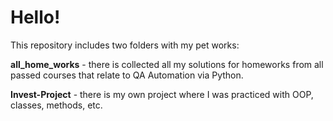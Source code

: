 # Hello!

This repository includes two folders with my pet works:

**all_home_works** - there is collected all my solutions for homeworks from all passed courses that relate to QA Automation via Python.

**Invest-Project** - there is my own project where I was practiced with OOP, classes, methods, etc.
